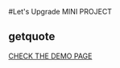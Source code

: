 #Let's Upgrade MINI PROJECT
## getquote
[CHECK THE DEMO PAGE](https://techakhilc47.github.io/getquote/)

